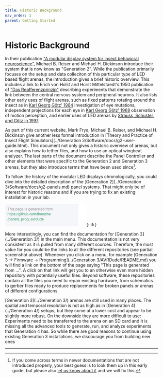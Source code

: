 ```yaml
---
title: Historic Background
nav_order: 1
parent: Getting Started
---
```


# Historic Background

In their publication ["A modular display system for insect behavioral neuroscience"](https://doi.org/10.1016/j.jneumeth.2007.07.019), Michael B. Reiser and Michael H. Dickinson introduce their system that is now know as "Generation 2". While the publication primarily focuses on the setup and data colleciton of this particular type of LED based flight arenas, the introduction gives a brief historic overview. This includes a link to Erich von Holst and Horst Mittelstaedt's 1950 publication of ["Das Reafferenzprinzip"](https://doi.org/10.1007/BF00622503) describing experiments that demonstrate the link between the central nervous system and peripheral neurons. It also lists other early uses of flight arenas, such as fixed patterns rotating around the insect as in [Karl Georg Götz' 1964](https://doi.org/10.1007/BF00288561) investigation of eye mutations, independent projections for each eye in [Karl Georg Götz' 1968](https://doi.org/10.1007/BF00272517) observation of motion perception, and earlier uses of LED arenas by [Strauss, Schuster, and Götz in 1997](https://jeb.biologists.org/content/200/9/1281).

As part of this current website, Mark Frye, Michael B. Reiser, and Michael H. Dickinson give another less formal introduction in [Theory and Practice of Insect Flight Simulators](../Generation 3/Software/docs/g2-user-guide.html). This document not only gives a historic overview of arenas, but also explains how to tether flies, and how to use an optical wingbeat analyzer. The last parts of the document describe the Panel Controller and other elements that were specific to the Generation 2 and Generation 3 arenas, but they also introduce terms that have been used since[^1].

To follow the history of the modular LED displays chronologically, you could dive into the detailed description of the [Generation 2](../Generation 3/Software/docs/g2-panels.md) panel systems. That might only be of interest for historic reasons and if you are trying to fix an existing installation in your lab. 

![Link to the github repository this particular page is generated from](../assets/getting-started/web_footer.png){:.ifr}

More interestingly, you can find the documentation for [Generation 3](../Generation 3/) in the main menu. This documentation is not very consistent as it is pulled from many different sources. Therefore, the most value for you could be the links to all the different repositories (see partial screenshot above). Whenever you click on a menu, for example [Generation 3 → Firmware → Programming](../Generation 3/AVRDude/README.md) you will find a link on the bottom of the page saying "This page is generated from …". A click on that link will get you to an otherwise even more hidden repository with potentially useful files. Beyond software, these repositories contain all the files you need to repair existing hardware, from schematics to gerber files ready to produce replacements for broken panels or arenas of different configurations. 

[Generation 3](../Generation 3/) arenas are still used in many places. The spatial and temporal resolution is not as high as in [Generation 4](../Generation 4/) setups, but they come at a lower cost and appear to be slightly more robust. On the downside they are more difficult to use: Experiments need to be transferred to the arena on an SD card and it is missing all the advanced tools to generate, run, and analyze experiments that Generation 4 has. So while there are good reasons to continue using existing Generation 3 installations, we discourage you from building new ones 

---

[^1]: If you come across terms in newer documentations that are not introduced properly, your best guess is to look them up in this early guide, but please also [let us know about it](../Contact.html) and we will fix this.